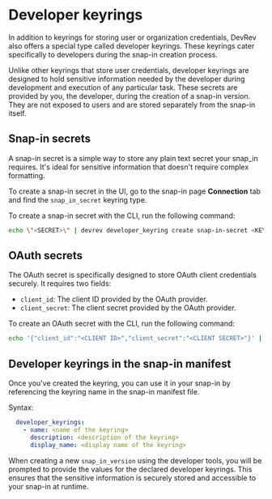 # Developer keyrings

In addition to keyrings for storing user or organization credentials, DevRev also offers a special type called developer keyrings. These keyrings cater specifically to developers during the snap-in creation process.

Unlike other keyrings that store user credentials, developer keyrings are designed to hold sensitive information needed by the developer during development and execution of any particular task. These secrets are provided by you, the developer, during the creation of a snap-in version. They are not exposed to users and are stored separately from the snap-in itself.

## Snap-in secrets

A snap-in secret is a simple way to store any plain text secret your snap\_in requires. It's ideal for sensitive information that doesn't require complex formatting.

To create a snap-in secret in the UI, go to the snap-in page **Connection** tab and find the `snap_in_secret` keyring type.

To create a snap-in secret with the CLI, run the following command:

```bash
echo \"<SECRET>\" | devrev developer_keyring create snap-in-secret <KEYRING NAME>
```

## OAuth secrets

The OAuth secret is specifically designed to store OAuth client credentials securely. It requires two fields:

* `client_id`: The client ID provided by the OAuth provider.
* `client_secret`: The client secret provided by the OAuth provider.

To create an OAuth secret with the CLI, run the following command:

```bash
echo '{"client_id":"<CLIENT ID>","client_secret":"<CLIENT SECRET>"}' | devrev developer_keyring create oauth-secret <KEYRING NAME>
```

## Developer keyrings in the snap-in manifest

Once you've created the keyring, you can use it in your snap-in by referencing the keyring name in the snap-in manifest file.

Syntax:

```yaml
  developer_keyrings:
    - name: <name of the keyring>
      description: <description of the keyring>
      display_name: <display name of the keyring>
```

When creating a new `snap_in_version` using the developer tools, you will be prompted to provide the values for the declared developer keyrings. This ensures that the sensitive information is securely stored and accessible to your snap-in at runtime.